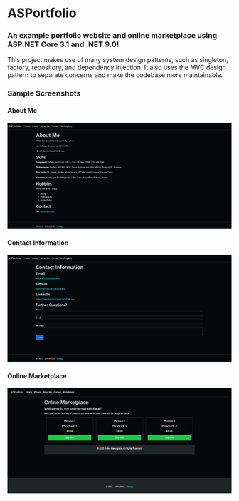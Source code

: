 ﻿# ASPortfolio
### An example portfolio website and online marketplace using ASP.NET Core 3.1 and .NET 9.0!

This project makes use of many system design patterns, such as singleton, factory, repository, and dependency injection. It also uses the MVC design pattern to separate concerns and make the codebase more maintainable.

### Sample Screenshots
#### About Me
![About](AspNet/wwwroot/img/about.png)

#### Contact Information
![Contact](AspNet/wwwroot/img/contact.png)

#### Online Marketplace
![Marketplace](AspNet/wwwroot/img/marketplace.png)
